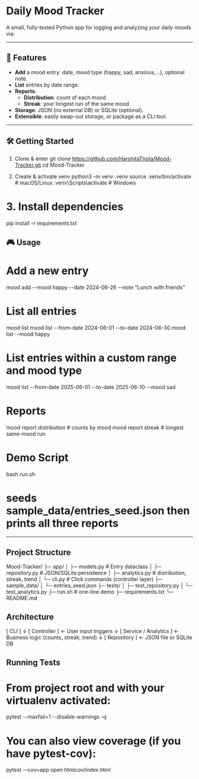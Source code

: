 # Daily Mood Tracker

A small, fully-tested Python app for logging and analyzing your daily moods via:


---

## 🚀 Features

- **Add** a mood entry: date, mood type (happy, sad, anxious,…), optional note.  
- **List** entries by date range.  
- **Reports**:  
  - **Distribution**: count of each mood  
  - **Streak**: your longest run of the same mood  
- **Storage**: JSON (no external DB) or SQLite (optional).  
- **Extensible**: easily swap-out storage, or package as a CLI tool.

---

## 🛠️ Getting Started

1. Clone & enter
git clone https://github.com/HarshitaThota/Mood-Tracker.git
cd Mood-Tracker

2. Create & activate venv
python3 -m venv .venv
source .venv/bin/activate      # macOS/Linux
.venv\Scripts\activate         # Windows

# 3. Install dependencies
pip install -r requirements.txt



## 🎮 Usage
# Add a new entry
mood add --mood happy --date 2024-06-26 --note "Lunch with friends"

# List all entries
mood list
mood list --from-date 2024-06-01 --to-date 2024-06-30
mood list --mood happy
# List entries within a custom range and mood type
mood list --from-date 2025-06-01 --to-date 2025-06-10 --mood sad

# Reports
mood report distribution   # counts by mood
mood report streak         # longest same-mood run


# Demo Script
bash run.sh  
# seeds sample_data/entries_seed.json then prints all three reports

---

## Project Structure 
Mood-Tracker/
├─ app/
│  ├─ models.py        # Entry dataclass
│  ├─ repository.py    # JSON/SQLite persistence
│  ├─ analytics.py     # distribution, streak, trend
│  └─ cli.py           # Click commands (controller layer)
├─ sample_data/
│  └─ entries_seed.json
├─ tests/
│  ├─ test_repository.py
│  └─ test_analytics.py
├─ run.sh              # one-line demo
├─ requirements.txt
└─ README.md


## Architecture
   [ CLI ]
      ↓
[ Controller ]           ← User input triggers
      ↓
[ Service / Analytics ]  ← Business logic (counts, streak, trend)
      ↓
[ Repository ]           ← JSON file or SQLite DB


## Running Tests

# From project root and with your virtualenv activated:
pytest --maxfail=1 --disable-warnings -q

# You can also view coverage (if you have pytest-cov):
pytest --cov=app
open htmlcov/index.html
